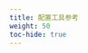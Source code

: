 ```yaml
---
title: 配置工具参考
weight: 50
toc-hide: true
---
```


<!--
---
title: Setup tools reference
weight: 50
toc-hide: true
---
-->